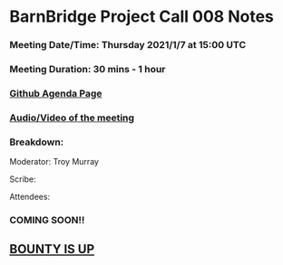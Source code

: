 # BarnBridge Project Call 008 Notes 
### Meeting Date/Time: Thursday 2021/1/7 at 15:00 UTC
### Meeting Duration: 30 mins - 1 hour
### [Github Agenda Page](https://github.com/BarnBridge/BarnBridge-PM/issues/11)
### [Audio/Video of the meeting]()
### Breakdown:

Moderator: Troy Murray

Scribe: 

Attendees: 


### COMING SOON!!
## [BOUNTY IS UP](https://gitcoin.co/issue/BarnBridge/Project-Call-Notes-/2/100024420)
